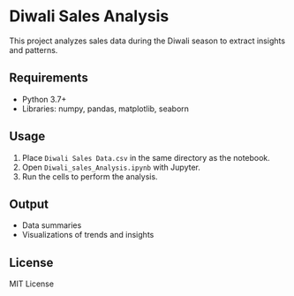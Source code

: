 # Diwali Sales Analysis

This project analyzes sales data during the Diwali season to extract insights and patterns.

## Requirements
- Python 3.7+
- Libraries: numpy, pandas, matplotlib, seaborn

## Usage
1. Place `Diwali Sales Data.csv` in the same directory as the notebook.
2. Open `Diwali_sales_Analysis.ipynb` with Jupyter.
3. Run the cells to perform the analysis.

## Output
- Data summaries
- Visualizations of trends and insights

## License
MIT License

